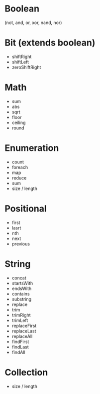 # Boolean 
(not, and, or, xor, nand, nor)

# Bit (extends boolean)
- shiftRight
- shiftLeft
- zeroShiftRight

# Math
- sum
- abs
- sqrt
- floor
- ceiling
- round

# Enumeration
- count
- foreach
- map
- reduce
- sum
- size / length

# Positional
- first
- lasrt
- nth
- next
- previous

# String
- concat
- startsWith
- endsWith
- contains
- substring
- replace
- trim
- trimRight
- trimLeft
- replaceFirst
- replaceLast
- replaceAll
- findFirst
- findLast
- findAll

# Collection
- size / length
